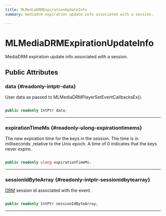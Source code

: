 ```yaml
---
title: MLMediaDRMExpirationUpdateInfo
summary: mediadrm expiration update info associated with a session. 

---
```


# MLMediaDRMExpirationUpdateInfo




MediaDRM expiration update info associated with a session.   





## Public Attributes

### data {#readonly-intptr-data}

User data as passed to MLMediaDRMPlayerSetEventCallbacksEx(). 

```csharp

public readonly IntPtr data;

```






-----------

### expirationTimeMs {#readonly-ulong-expirationtimems}

The new expiration time for the keys in the session. The time is in milliseconds ,relative to the Unix epoch. A time of 0 indicates that the keys never expire. 

```csharp

public readonly ulong expirationTimeMs;

```






-----------

### sessionIdByteArray {#readonly-intptr-sessionidbytearray}

[DRM](/unity-api/api/UnityEngine.XR.MagicLeap/MLMedia/Player/Track/DRM/UnityEngine.XR.MagicLeap.MLMedia.Player.Track.DRM.md) session id associated with the event. 

```csharp

public readonly IntPtr sessionIdByteArray;

```






-----------

